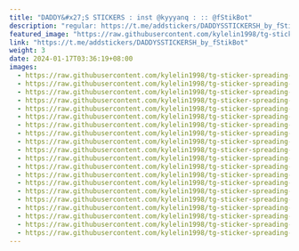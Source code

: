 ```yaml
---
title: "DADDY&#x27;S STICKERS : inst @kyyyanq : :: @fStikBot"
description: "regular: https://t.me/addstickers/DADDYSSTICKERSH_by_fStikBot"
featured_image: "https://raw.githubusercontent.com/kylelin1998/tg-sticker-spreading-worldwide-images/main/img/83bb2c51-ebca-4070-a998-70bd411b35c5.jpg"
link: "https://t.me/addstickers/DADDYSSTICKERSH_by_fStikBot"
weight: 3
date: 2024-01-17T03:36:19+08:00
images:
  - https://raw.githubusercontent.com/kylelin1998/tg-sticker-spreading-worldwide-images/main/img/83bb2c51-ebca-4070-a998-70bd411b35c5.jpg
  - https://raw.githubusercontent.com/kylelin1998/tg-sticker-spreading-worldwide-images/main/img/637686c5-f8f9-42f4-8c24-4ead9d77b0a1.jpg
  - https://raw.githubusercontent.com/kylelin1998/tg-sticker-spreading-worldwide-images/main/img/6d06bd59-5c3d-460d-8c7b-378f9a6a0448.jpg
  - https://raw.githubusercontent.com/kylelin1998/tg-sticker-spreading-worldwide-images/main/img/27402ce6-2c84-4ade-9373-163947c394f4.jpg
  - https://raw.githubusercontent.com/kylelin1998/tg-sticker-spreading-worldwide-images/main/img/a1f22d6c-7d0d-4a05-a852-40db0375572a.jpg
  - https://raw.githubusercontent.com/kylelin1998/tg-sticker-spreading-worldwide-images/main/img/c4d2cfbd-b3f1-421b-96f7-8e69859a86cd.jpg
  - https://raw.githubusercontent.com/kylelin1998/tg-sticker-spreading-worldwide-images/main/img/f0527a2b-0791-4df2-97a6-55d5161c125c.jpg
  - https://raw.githubusercontent.com/kylelin1998/tg-sticker-spreading-worldwide-images/main/img/8b9512bf-06af-4ecf-9c63-647d810b2553.jpg
  - https://raw.githubusercontent.com/kylelin1998/tg-sticker-spreading-worldwide-images/main/img/83f2052a-8db7-49cb-9ed0-3187649dcd81.jpg
  - https://raw.githubusercontent.com/kylelin1998/tg-sticker-spreading-worldwide-images/main/img/845646d8-4a35-4477-bd83-22405494d6a2.jpg
  - https://raw.githubusercontent.com/kylelin1998/tg-sticker-spreading-worldwide-images/main/img/53978cbe-5285-47fd-ad5a-836534430902.jpg
  - https://raw.githubusercontent.com/kylelin1998/tg-sticker-spreading-worldwide-images/main/img/dae266b8-84a9-4e5e-be04-605951c79510.jpg
  - https://raw.githubusercontent.com/kylelin1998/tg-sticker-spreading-worldwide-images/main/img/87c3bcad-25a5-437e-8834-be83ec8ab292.jpg
  - https://raw.githubusercontent.com/kylelin1998/tg-sticker-spreading-worldwide-images/main/img/c0c0cacc-f002-41dd-977c-ed807b0977e7.jpg
  - https://raw.githubusercontent.com/kylelin1998/tg-sticker-spreading-worldwide-images/main/img/73a25c7a-e27b-4b20-8090-666c7a5db72e.jpg
  - https://raw.githubusercontent.com/kylelin1998/tg-sticker-spreading-worldwide-images/main/img/d0934274-4a90-4066-8177-54f7ce86dfdb.jpg
  - https://raw.githubusercontent.com/kylelin1998/tg-sticker-spreading-worldwide-images/main/img/f6613eb3-75bc-474f-93b2-0e1ae429e41e.jpg
  - https://raw.githubusercontent.com/kylelin1998/tg-sticker-spreading-worldwide-images/main/img/1e8a7705-38fe-4c9b-ab18-7920789a0fe5.jpg
  - https://raw.githubusercontent.com/kylelin1998/tg-sticker-spreading-worldwide-images/main/img/649f67c0-3880-460a-9014-deea11e639eb.jpg
  - https://raw.githubusercontent.com/kylelin1998/tg-sticker-spreading-worldwide-images/main/img/bea90225-1486-4793-8a68-f222c7295100.jpg
---
```

